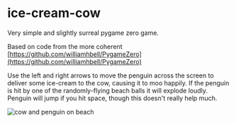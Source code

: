 # ice-cream-cow

Very simple and slightly surreal pygame zero game.

Based on code from the more coherent [https://github.com/williamhbell/PygameZero](https://github.com/williamhbell/PygameZero)

Use the left and right arrows to move the penguin across the screen to deliver some ice-cream to the cow, causing it to moo happily.  If the penguin is hit by one of the randomly-flying beach balls it will explode loudly. Penguin will jump if you hit space, though this doesn't really help much.

![cow and penguin on beach](https://github.com/alcluith/ice-cream-cow/blob/master/screenshotpenguin.png)

